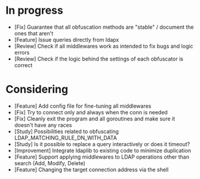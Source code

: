 # In progress

* [Fix] Guarantee that all obfuscation methods are "stable" / document the ones that aren't
* [Feature] Issue queries directly from ldapx
* [Review] Check if all middlewares work as intended to fix bugs and logic errors
* [Review] Check if the logic behind the settings of each obfuscator is correct

# Considering

* [Feature] Add config file for fine-tuning all middlewares
* [Fix] Try to connect only and always when the conn is needed
* [Fix] Cleanly exit the program and all goroutines and make sure it doesn't have any races
* [Study] Possibilities related to obfuscating LDAP_MATCHING_RULE_DN_WITH_DATA
* [Study] Is it possible to replace a query interactively or does it timeout?
* [Improvement] Integrate ldaplib to existing code to minimize duplication
* [Feature] Support applying middlewares to LDAP operations other than search (Add, Modify, Delete)
* [Feature] Changing the target connection address via the shell